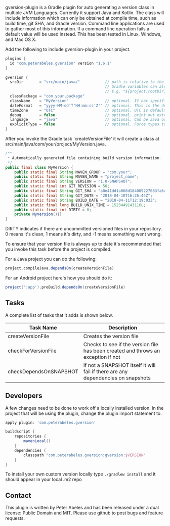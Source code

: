 gversion-plugin is a Gradle plugin for auto generating a version class in multiple JVM Languages. Currently
it support Java and Kotlin. The class will include information which can only be obtained at compile time, such as 
build time, git SHA, and Gradle version. Command line applications are used to gather most of this information. 
If a command line operation fails a default value will be used instead. This has been tested in Linux, Windows, and Mac OS X.

Add the following to include gversion-plugin in your project.

```groovy
plugins {
  id "com.peterabeles.gversion" version "1.6.1"
}
 
gversion {
  srcDir       = "src/main/java/"           // path is relative to the sub-project by default
                                            // Gradle variables can also be used
                                            // E.g. "${project.rootDir}/module/src/main/java"
  classPackage = "com.your.package"
  className    = "MyVersion"                // optional. If not specified GVersion is used
  dateFormat   = "yyyy-MM-dd'T'HH:mm:ss'Z'" // optional. This is the default
  timeZone     = "UTC"                      // optional. UTC is default
  debug        = false                      // optional. print out extra debug information
  language     = "java"                     // optional. Can be Java or Kotlin, case insensitive
  explicitType = false                      // optional. Force types to be explicitly printed
}
```


After you invoke the Gradle task 'createVersionFile' it will create a class at src/main/java/com/your/project/MyVersion.java.
```java
/**
 * Automatically generated file containing build version information.
 */
public final class MyVersion {
	public static final String MAVEN_GROUP = "com.your";
	public static final String MAVEN_NAME = "project_name";
	public static final String VERSION = "1.0-SNAPSHOT";
	public static final int GIT_REVISION = 56;
	public static final String GIT_SHA = "a0e41dd1a068d184009227083fa6ae276ef1846a";
	public static final String GIT_DATE = "2018-04-10T16:26:44Z";
	public static final String BUILD_DATE = "2018-04-11T12:19:03Z";
	public static final long BUILD_UNIX_TIME = 1523449143116L;
	public static final int DIRTY = 0;
	private MyVersion(){}
}
```
DIRTY indicates if there are uncommitted versioned files in your repository. 0 means it's clean, 1 means it's
dirty, and -1 means something went wrong.

To ensure that your version file is always up to date it's recommended that you invoke this task before the project is compiled.

For a Java project you can do the following:
```groovy
project.compileJava.dependsOn(createVersionFile)
```

For an Android project here's how you should do it:
```groovy
project(':app').preBuild.dependsOn(createVersionFile)
```

## Tasks

A complete list of tasks that it adds is shown below.

| Task Name   |   Description   |
| ------------|-----------------|
| createVersionFile      | Creates the version file |
| checkForVersionFile    | Checks to see if the version file has been created and throws an exception if not |
| checkDependsOnSNAPSHOT | If not a SNAPSHOT itself it will fail if there are any dependencies on snapshots  |


## Developers

A few changes need to be done to work off a locally installed version. In the project that will be using the plugin,
change the plugin import statement to:
```groovy
apply plugin: 'com.peterabeles.gversion'

buildscript {
    repositories {
        mavenLocal()
    }
    dependencies {
        classpath "com.peterabeles.gversion:gversion:$VERSION"
    }
}
```
To install your own custom version locally type ```./gradlew install``` and it should appear in your local .m2 repo

## Contact

This plugin is written by Peter Abeles and has been released under a dual license: Public Domain and MIT. Please use github to post bugs and feature requests.
